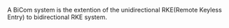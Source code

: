 A BiCom system is the extention of the unidirectional RKE(Remote Keyless Entry) to bidirectional RKE system.
